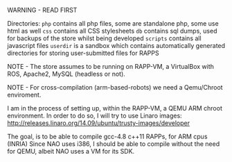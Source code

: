 WARNING - READ FIRST

Directories: 
`php` contains all php files, some are standalone php, some use html as well
`css` contains all CSS stylesheets
`db`  contains sql dumps, used for backups of the store whilst being developed
`scripts` contains all javascript files
`userdir` is a sandbox which contains automatically generated directories for storing user-submitted files for RAPPS


NOTE - The store assumes to be running on RAPP-VM, a VirtualBox with ROS, Apache2, MySQL (headless or not).

NOTE - For cross-compilation (arm-based-robots) we need a Qemu/Chroot enviroment.

I am in the process of setting up, within the RAPP-VM, a QEMU ARM chroot environment.
In order to do so, I will try to use Linaro images: http://releases.linaro.org/14.09/ubuntu/trusty-images/developer

The goal, is to be able to compile gcc-4.8 c++11 RAPPs, for ARM cpus (INRIA)
Since NAO uses i386, I should be able to compile without the need for QEMU, albeit NAO uses a VM for its SDK.


